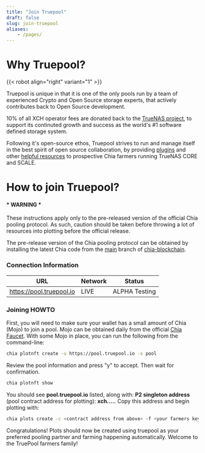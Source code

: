 ```yaml
---
title: "Join Truepool"
draft: false
slug: join-truepool
aliases:
    - /pages/
---
```


# Why Truepool?

{{< robot align="right" variant="1" >}}

Truepool is unique in that it is one of the only pools run by a team of experienced Crypto and Open Source storage experts, that actively contributes back to Open Source development.

10% of all XCH operator fees are donated back to the [TrueNAS project](http://www.truenas.com "TrueNAS project"), to support its continuted growth and success as the world's #1 software defined storage system.

Following it's open-source ethos, Truepool strives to run and manage itself in the best spirit of open source collaboration, by providing [plugins](https://github.com/truenas/charts/tree/master/charts/chia) and other [helpful resources](https://github.com/kmoore134/iocage-plugin-chia) to prospective Chia farmers running TrueNAS CORE and SCALE.

# How to join Truepool?

#### * WARNING *

These instructions apply only to the pre-released version of the official Chia pooling protocol. As such, caution should be taken before throwing a lot of resources into plotting before the official release.

The pre-release version of the Chia pooling protocol can be obtained by installing the latest Chia code from the [main](https://github.com/Chia-Network/chia-blockchain/tree/main) branch of [chia-blockchain](https://github.com/Chia-Network/chia-blockchain/).


### Connection Information

| URL  | Network | Status |
| ------------ | ------------ | ------------ |
| https://pool.truepool.io | LIVE | ALPHA Testing |

### Joining HOWTO

First, you will need to make sure your wallet has a small amount of Chia (Mojo) to join a pool. Mojo can be obtained daily from the official [Chia Faucet](https://faucet.chia.net/ "Chia Faucet"). With some Mojo in place, you can run the following from the command-line:

```bash
chia plotnft create -u https://pool.truepool.io -s pool
```

Review the pool information and press "y" to accept. Then wait for confirmation.

```bash
chia plotnft show
```
You should see **pool.truepool.io** listed, along with:
**P2 singleton address** (pool contract address for plotting): **xch.....**
Copy this address and begin plotting with:
```bash
chia plots create -c <contract address from above> -f <your farmers key> [other options]
```

Congratulations! Plots should now be created using truepool as your preferred pooling partner and farming happening automatically. Welcome to the TruePool farmers family!
